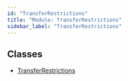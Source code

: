```yaml
---
id: "TransferRestrictions"
title: "Module: TransferRestrictions"
sidebar_label: "TransferRestrictions"
---
```


## Classes

- [TransferRestrictions](../../../../../classes/API/Entities/Asset/TransferRestrictions/TransferRestrictions.md)
